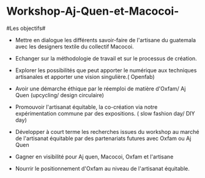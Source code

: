 # Workshop-Aj-Quen-et-Macocoi-


#Les objectifs#


* Mettre en dialogue les différents savoir-faire de l'artisane du guatemala avec les designers textile du collectif Macocoi. 

* Echanger sur la méthodologie de travail et sur le processus de création. 

* Explorer les possibilités que peut apporter le numérique aux techniques artisanales et apporter une vision singulière.( Openfab)

* Avoir une démarche éthique par le réemploi de matière d'Oxfam/ Aj Quen (upcycling/ design circulaire)

* Promouvoir l'artisanat équitable, la co-création via notre expérimentation commune par des expositions. ( slow fashion day/ DIY day)

* Développer à court terme les recherches issues du workshop au marché de l'artisanat équitable par des partenariats futures avec Oxfam ou Aj Quen

* Gagner en visibilité pour Aj quen, Macocoi, Oxfam et l'artisane 

* Nourrir le positionnement d'Oxfam au niveau de l'artisanat équitable. 

